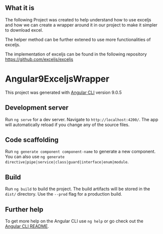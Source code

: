 ## What it is

The following Project was created to help understand how to use exceljs and how we can create a wrapper around it in our project to make it simpler to download excel.

The helper method can be further extened to use more functionalities of exceljs.

The implementation of exceljs can be found in the following repository
https://github.com/exceljs/exceljs

# Angular9ExceljsWrapper

This project was generated with [Angular CLI](https://github.com/angular/angular-cli) version 9.0.5

## Development server

Run `ng serve` for a dev server. Navigate to `http://localhost:4200/`. The app will automatically reload if you change any of the source files.

## Code scaffolding

Run `ng generate component component-name` to generate a new component. You can also use `ng generate directive|pipe|service|class|guard|interface|enum|module`.

## Build

Run `ng build` to build the project. The build artifacts will be stored in the `dist/` directory. Use the `--prod` flag for a production build.

## Further help

To get more help on the Angular CLI use `ng help` or go check out the [Angular CLI README](https://github.com/angular/angular-cli/blob/master/README.md).
